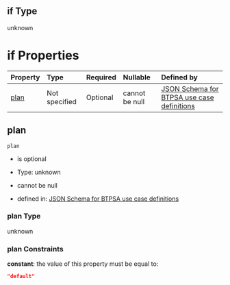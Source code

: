 ## if Type

unknown

# if Properties

| Property      | Type          | Required | Nullable       | Defined by                                                                                                                                                                                                                                  |
| :------------ | :------------ | :------- | :------------- | :------------------------------------------------------------------------------------------------------------------------------------------------------------------------------------------------------------------------------------------ |
| [plan](#plan) | Not specified | Optional | cannot be null | [JSON Schema for BTPSA use case definitions](btpsa-usecase-properties-services-items-allof-1-then-allof-31-then-allof-1-if-properties-plan.md "undefined#/properties/services/items/allOf/1/then/allOf/31/then/allOf/1/if/properties/plan") |

## plan



`plan`

*   is optional

*   Type: unknown

*   cannot be null

*   defined in: [JSON Schema for BTPSA use case definitions](btpsa-usecase-properties-services-items-allof-1-then-allof-31-then-allof-1-if-properties-plan.md "undefined#/properties/services/items/allOf/1/then/allOf/31/then/allOf/1/if/properties/plan")

### plan Type

unknown

### plan Constraints

**constant**: the value of this property must be equal to:

```json
"default"
```
